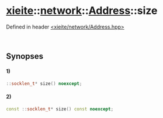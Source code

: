# [xieite](../../../xieite.md)\:\:[network](../../../network.md)\:\:[Address](../../Address.md)\:\:size
Defined in header [<xieite/network/Address.hpp>](../../../../include/xieite/network/Address.hpp)

&nbsp;

## Synopses
#### 1)
```cpp
::socklen_t* size() noexcept;
```
#### 2)
```cpp
const ::socklen_t* size() const noexcept;
```
